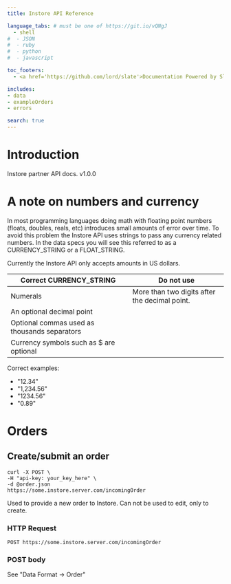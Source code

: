 ```yaml
---
title: Instore API Reference

language_tabs: # must be one of https://git.io/vQNgJ
  - shell
#  - JSON
#  - ruby
#  - python
#  - javascript

toc_footers:
  - <a href='https://github.com/lord/slate'>Documentation Powered by Slate</a>

includes:
- data
- exampleOrders
- errors

search: true
---
```


# Introduction

Instore partner API docs.  v1.0.0

# A note on numbers and currency

In most programming languages doing math with floating point numbers (floats, doubles, reals, etc) introduces small amounts of error over time.  To avoid this problem the Instore API uses strings to pass any currency related numbers.  In the data specs you will see this referred to as a CURRENCY_STRING or a FLOAT_STRING.

Currently the Instore API only accepts amounts in US dollars.

Correct CURRENCY_STRING | Do not use
------------------------|----------
Numerals | More than two digits after the decimal point.
An optional decimal point |
Optional commas used as thousands separators |
Currency symbols such as $ are optional |

Correct examples:

* "12.34"
* "1,234.56"
* "1234.56"
* "0.89"

# Orders

## Create/submit an order

```shell
curl -X POST \
-H "api-key: your_key_here" \
-d @order.json
https://some.instore.server.com/incomingOrder
```

Used to provide a new order to Instore.  Can not be used to edit, only to create.

### HTTP Request

`POST https://some.instore.server.com/incomingOrder`

### POST body

See "Data Format -> Order"
